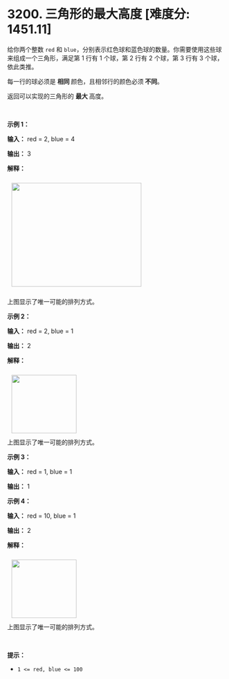 # 3200. 三角形的最大高度 [难度分: 1451.11]

<p>给你两个整数 <code>red</code> 和 <code>blue</code>，分别表示红色球和蓝色球的数量。你需要使用这些球来组成一个三角形，满足第 1 行有 1 个球，第 2 行有 2 个球，第 3 行有 3 个球，依此类推。</p>

<p>每一行的球必须是 <strong>相同 </strong>颜色，且相邻行的颜色必须<strong> 不同</strong>。</p>

<p>返回可以实现的三角形的 <strong>最大 </strong>高度。</p>

<p>&nbsp;</p>

<p><strong class="example">示例 1：</strong></p>

<div class="example-block">
<p><strong>输入：</strong> <span class="example-io">red = 2, blue = 4</span></p>

<p><strong>输出：</strong> 3</p>

<p><strong>解释：</strong></p>

<p><img alt="" src="https://assets.leetcode.com/uploads/2024/06/16/brb.png" style="width: 300px; height: 240px; padding: 10px;" /></p>

<p>上图显示了唯一可能的排列方式。</p>
</div>

<p><strong class="example">示例 2：</strong></p>

<div class="example-block">
<p><strong>输入：</strong> <span class="example-io">red = 2, blue = 1</span></p>

<p><strong>输出：</strong> <span class="example-io">2</span></p>

<p><strong>解释：</strong></p>

<p><img alt="" src="https://assets.leetcode.com/uploads/2024/06/16/br.png" style="width: 150px; height: 135px; padding: 10px;" /><br />
上图显示了唯一可能的排列方式。</p>
</div>

<p><strong class="example">示例 3：</strong></p>

<div class="example-block">
<p><strong>输入：</strong> <span class="example-io">red = 1, blue = 1</span></p>

<p><strong>输出：</strong> <span class="example-io">1</span></p>
</div>

<p><strong class="example">示例 4：</strong></p>

<div class="example-block">
<p><strong>输入：</strong> <span class="example-io">red = 10, blue = 1</span></p>

<p><strong>输出：</strong> <span class="example-io">2</span></p>

<p><strong>解释：</strong></p>

<p><img alt="" src="https://assets.leetcode.com/uploads/2024/06/16/br.png" style="width: 150px; height: 135px; padding: 10px;" /><br />
上图显示了唯一可能的排列方式。</p>
</div>

<p>&nbsp;</p>

<p><strong>提示：</strong></p>

<ul>
	<li><code>1 &lt;= red, blue &lt;= 100</code></li>
</ul>
